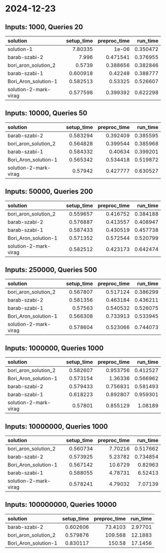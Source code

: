 # 2024-12-23

## Inputs: 1000, Queries 20

| solution              |   setup_time |   preproc_time |   run_time |
|:----------------------|-------------:|---------------:|-----------:|
| solution-1            |     7.80335  |       1e-06    |   0.350472 |
| barab-szabi-2         |     7.996    |       0.471541 |   0.376955 |
| bori_aron_solution_2  |     0.5739   |       0.388656 |   0.382846 |
| barab-szabi-1         |     0.600918 |       0.42248  |   0.388777 |
| Bori_Aron_solution-1  |     0.582513 |       0.53325  |   0.526607 |
| solution-2-mark-virag |     0.577598 |       0.399392 |   0.622298 |

## Inputs: 10000, Queries 50

| solution              |   setup_time |   preproc_time |   run_time |
|:----------------------|-------------:|---------------:|-----------:|
| barab-szabi-2         |     0.583294 |       0.392409 |   0.385595 |
| bori_aron_solution_2  |     0.564828 |       0.399544 |   0.385968 |
| barab-szabi-1         |     0.584332 |       0.40634  |   0.399201 |
| Bori_Aron_solution-1  |     0.565342 |       0.534418 |   0.519872 |
| solution-2-mark-virag |     0.57942  |       0.427777 |   0.630527 |

## Inputs: 50000, Queries 200

| solution              |   setup_time |   preproc_time |   run_time |
|:----------------------|-------------:|---------------:|-----------:|
| bori_aron_solution_2  |     0.559657 |       0.416752 |   0.384188 |
| barab-szabi-2         |     0.576887 |       0.413557 |   0.408947 |
| barab-szabi-1         |     0.587433 |       0.430519 |   0.457738 |
| Bori_Aron_solution-1  |     0.571352 |       0.572544 |   0.520799 |
| solution-2-mark-virag |     0.582512 |       0.423173 |   0.642474 |

## Inputs: 250000, Queries 500

| solution              |   setup_time |   preproc_time |   run_time |
|:----------------------|-------------:|---------------:|-----------:|
| bori_aron_solution_2  |     0.567807 |       0.517124 |   0.386299 |
| barab-szabi-2         |     0.581356 |       0.463184 |   0.436211 |
| barab-szabi-1         |     0.57563  |       0.540532 |   0.526075 |
| Bori_Aron_solution-1  |     0.566308 |       0.733913 |   0.533945 |
| solution-2-mark-virag |     0.578604 |       0.523066 |   0.744073 |

## Inputs: 1000000, Queries 1000

| solution              |   setup_time |   preproc_time |   run_time |
|:----------------------|-------------:|---------------:|-----------:|
| bori_aron_solution_2  |     0.582607 |       0.953756 |   0.412527 |
| Bori_Aron_solution-1  |     0.573154 |       1.36336  |   0.566962 |
| barab-szabi-2         |     0.579433 |       0.756831 |   0.581493 |
| barab-szabi-1         |     0.618223 |       0.892807 |   0.959301 |
| solution-2-mark-virag |     0.57801  |       0.855129 |   1.08189  |

## Inputs: 10000000, Queries 1000

| solution              |   setup_time |   preproc_time |   run_time |
|:----------------------|-------------:|---------------:|-----------:|
| bori_aron_solution_2  |     0.560734 |        7.70216 |   0.517662 |
| barab-szabi-2         |     0.573925 |        5.23782 |   0.734854 |
| Bori_Aron_solution-1  |     0.567142 |       10.6729  |   0.82963  |
| barab-szabi-1         |     0.588055 |        4.78731 |   6.52413  |
| solution-2-mark-virag |     0.578241 |        4.79032 |   7.07139  |

## Inputs: 100000000, Queries 10000

| solution             |   setup_time |   preproc_time |   run_time |
|:---------------------|-------------:|---------------:|-----------:|
| barab-szabi-2        |     0.602606 |        73.4103 |    2.97701 |
| bori_aron_solution_2 |     0.579876 |       109.568  |   12.1883  |
| Bori_Aron_solution-1 |     0.830117 |       150.58   |   17.1456  |